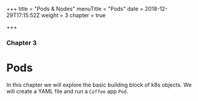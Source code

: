 +++
title = "Pods & Nodes"
menuTitle = "Pods"
date = 2018-12-29T17:15:52Z
weight = 3
chapter = true

+++
### Chapter 3

# Pods

In this chapter we will explore the basic building block of k8s objects.
We will create a YAML file and run a `Coffee` app `Pod`.
